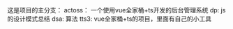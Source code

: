 这是项目的主分支：
actoss：
    一个使用vue全家桶+ts开发的后台管理系统
dp:
    js的设计模式总结
dsa:
    算法
tts3:
    vue全家桶+ts的项目，里面有自己的小工具
